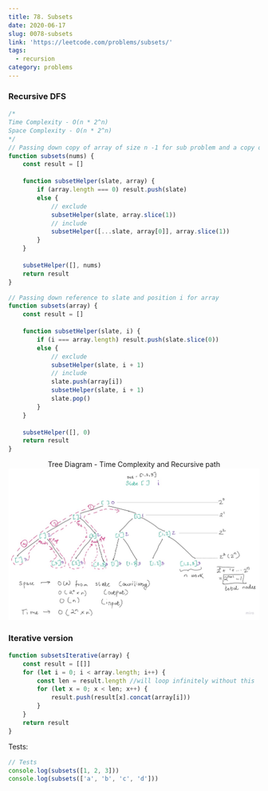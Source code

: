 ```yaml
---
title: 78. Subsets
date: 2020-06-17
slug: 0078-subsets
link: 'https://leetcode.com/problems/subsets/'
tags:
  - recursion
category: problems
---
```


### Recursive DFS

```js
/* 
Time Complexity - O(n * 2^n)
Space Complexity - O(n * 2^n)
*/
// Passing down copy of array of size n -1 for sub problem and a copy of slate for include
function subsets(nums) {
	const result = []

	function subsetHelper(slate, array) {
		if (array.length === 0) result.push(slate)
		else {
			// exclude
			subsetHelper(slate, array.slice(1))
			// include
			subsetHelper([...slate, array[0]], array.slice(1))
		}
	}

	subsetHelper([], nums)
	return result
}
```

```js
// Passing down reference to slate and position i for array
function subsets(array) {
	const result = []

	function subsetHelper(slate, i) {
		if (i === array.length) result.push(slate.slice(0))
		else {
			// exclude
			subsetHelper(slate, i + 1)
			// include
			slate.push(array[i])
			subsetHelper(slate, i + 1)
			slate.pop()
		}
	}

	subsetHelper([], 0)
	return result
}
```

<span style="display:block; text-align: center;">Tree Diagram - Time Complexity and Recursive path</span>
![Subsets diagram](./0078-subsets.jpg)

### Iterative version

```js
function subsetsIterative(array) {
	const result = [[]]
	for (let i = 0; i < array.length; i++) {
		const len = result.length //will loop infinitely without this
		for (let x = 0; x < len; x++) {
			result.push(result[x].concat(array[i]))
		}
	}
	return result
}
```

Tests:

```js
// Tests
console.log(subsets([1, 2, 3]))
console.log(subsets(['a', 'b', 'c', 'd']))
```
